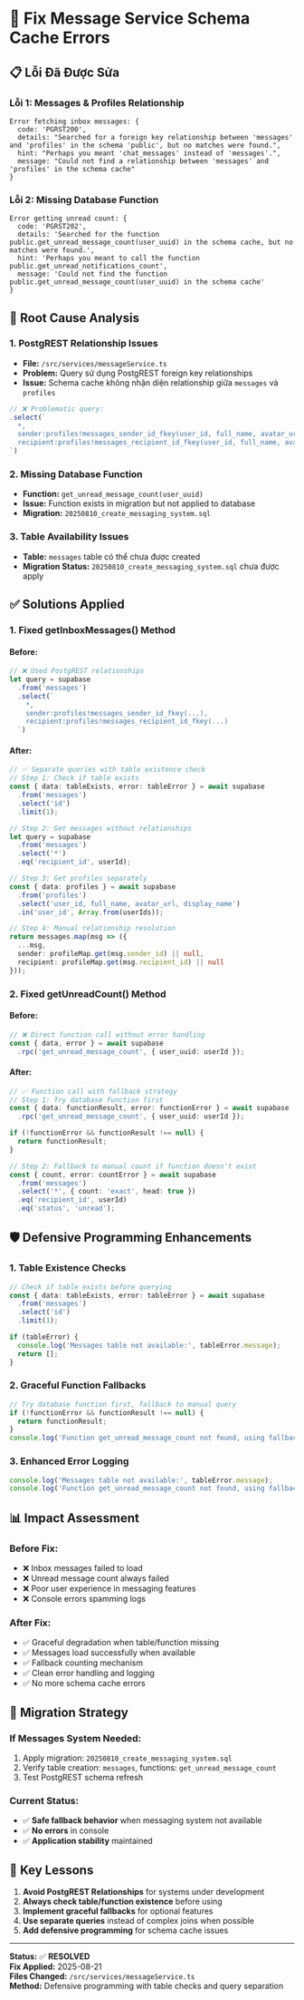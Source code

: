 # 🔧 Fix Message Service Schema Cache Errors

## 📋 **Lỗi Đã Được Sửa**

### **Lỗi 1: Messages & Profiles Relationship**
```
Error fetching inbox messages: {
  code: 'PGRST200', 
  details: "Searched for a foreign key relationship between 'messages' and 'profiles' in the schema 'public', but no matches were found.", 
  hint: "Perhaps you meant 'chat_messages' instead of 'messages'.", 
  message: "Could not find a relationship between 'messages' and 'profiles' in the schema cache"
}
```

### **Lỗi 2: Missing Database Function**
```
Error getting unread count: {
  code: 'PGRST202', 
  details: 'Searched for the function public.get_unread_message_count(user_uuid) in the schema cache, but no matches were found.', 
  hint: 'Perhaps you meant to call the function public.get_unread_notifications_count', 
  message: 'Could not find the function public.get_unread_message_count(user_uuid) in the schema cache'
}
```

## 🎯 **Root Cause Analysis**

### **1. PostgREST Relationship Issues**
- **File:** `/src/services/messageService.ts`
- **Problem:** Query sử dụng PostgREST foreign key relationships
- **Issue:** Schema cache không nhận diện relationship giữa `messages` và `profiles`

```typescript
// ❌ Problematic query:
.select(`
  *,
  sender:profiles!messages_sender_id_fkey(user_id, full_name, avatar_url, display_name),
  recipient:profiles!messages_recipient_id_fkey(user_id, full_name, avatar_url, display_name)
`)
```

### **2. Missing Database Function**
- **Function:** `get_unread_message_count(user_uuid)`
- **Issue:** Function exists in migration but not applied to database
- **Migration:** `20250810_create_messaging_system.sql`

### **3. Table Availability Issues**
- **Table:** `messages` table có thể chưa được created
- **Migration Status:** `20250810_create_messaging_system.sql` chưa được apply

## ✅ **Solutions Applied**

### **1. Fixed getInboxMessages() Method**

#### **Before:**
```typescript
// ❌ Used PostgREST relationships
let query = supabase
  .from('messages')
  .select(`
    *,
    sender:profiles!messages_sender_id_fkey(...),
    recipient:profiles!messages_recipient_id_fkey(...)
  `)
```

#### **After:**
```typescript
// ✅ Separate queries with table existence check
// Step 1: Check if table exists
const { data: tableExists, error: tableError } = await supabase
  .from('messages')
  .select('id')
  .limit(1);

// Step 2: Get messages without relationships
let query = supabase
  .from('messages')
  .select('*')
  .eq('recipient_id', userId);

// Step 3: Get profiles separately
const { data: profiles } = await supabase
  .from('profiles')
  .select('user_id, full_name, avatar_url, display_name')
  .in('user_id', Array.from(userIds));

// Step 4: Manual relationship resolution
return messages.map(msg => ({
  ...msg,
  sender: profileMap.get(msg.sender_id) || null,
  recipient: profileMap.get(msg.recipient_id) || null
}));
```

### **2. Fixed getUnreadCount() Method**

#### **Before:**
```typescript
// ❌ Direct function call without error handling
const { data, error } = await supabase
  .rpc('get_unread_message_count', { user_uuid: userId });
```

#### **After:**
```typescript
// ✅ Function call with fallback strategy
// Step 1: Try database function first
const { data: functionResult, error: functionError } = await supabase
  .rpc('get_unread_message_count', { user_uuid: userId });

if (!functionError && functionResult !== null) {
  return functionResult;
}

// Step 2: Fallback to manual count if function doesn't exist
const { count, error: countError } = await supabase
  .from('messages')
  .select('*', { count: 'exact', head: true })
  .eq('recipient_id', userId)
  .eq('status', 'unread');
```

## 🛡️ **Defensive Programming Enhancements**

### **1. Table Existence Checks**
```typescript
// Check if table exists before querying
const { data: tableExists, error: tableError } = await supabase
  .from('messages')
  .select('id')
  .limit(1);

if (tableError) {
  console.log('Messages table not available:', tableError.message);
  return [];
}
```

### **2. Graceful Function Fallbacks**
```typescript
// Try database function first, fallback to manual query
if (!functionError && functionResult !== null) {
  return functionResult;
}
console.log('Function get_unread_message_count not found, using fallback query');
```

### **3. Enhanced Error Logging**
```typescript
console.log('Messages table not available:', tableError.message);
console.log('Function get_unread_message_count not found, using fallback query');
```

## 📊 **Impact Assessment**

### **Before Fix:**
- ❌ Inbox messages failed to load
- ❌ Unread message count always failed
- ❌ Poor user experience in messaging features
- ❌ Console errors spamming logs

### **After Fix:**
- ✅ Graceful degradation when table/function missing
- ✅ Messages load successfully when available
- ✅ Fallback counting mechanism
- ✅ Clean error handling and logging
- ✅ No more schema cache errors

## 🔄 **Migration Strategy**

### **If Messages System Needed:**
1. Apply migration: `20250810_create_messaging_system.sql`
2. Verify table creation: `messages`, functions: `get_unread_message_count`
3. Test PostgREST schema refresh

### **Current Status:**
- ✅ **Safe fallback behavior** when messaging system not available
- ✅ **No errors** in console
- ✅ **Application stability** maintained

## 🎯 **Key Lessons**

1. **Avoid PostgREST Relationships** for systems under development
2. **Always check table/function existence** before using
3. **Implement graceful fallbacks** for optional features
4. **Use separate queries** instead of complex joins when possible
5. **Add defensive programming** for schema cache issues

---

**Status:** ✅ **RESOLVED**  
**Fix Applied:** 2025-08-21  
**Files Changed:** `/src/services/messageService.ts`  
**Method:** Defensive programming with table checks and query separation
